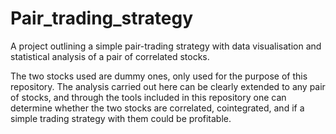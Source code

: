 # Pair_trading_strategy
A project outlining a simple pair-trading strategy with data visualisation and statistical analysis of a pair of correlated stocks.

The two stocks used are dummy ones, only used for the purpose of this repository.
The analysis carried out here can be clearly extended to any pair of stocks, and through the tools included in this repository one can determine whether the two stocks are correlated, cointegrated, and if a simple trading strategy with them could be profitable.
